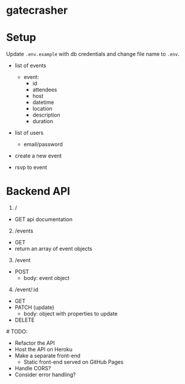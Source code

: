 # gatecrasher

# Setup

Update `.env.example` with db credentials and change file name to `.env`.

- list of events
  - event:
    - id
    - attendees
    - host
    - datetime
    - location
    - description
    - duration

- list of users
  - email/password

- create a new event
- rsvp to event

# Backend API

1. /
  - GET api documentation

2. /events
  - GET
  - return an array of event objects

3. /event
  - POST
    - body: event object

4. /event/:id
  - GET
  - PATCH (update)
    - body: object with properties to update
  - DELETE

  # TODO:
  - Refactor the API
  - Host the API on Heroku
  - Make a separate front-end
    - Static front-end served on GitHub Pages
  - Handle CORS?
  - Consider error handling?